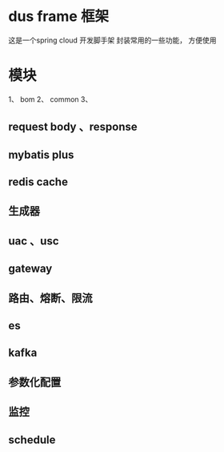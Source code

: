 # dus frame 框架 
这是一个spring cloud 开发脚手架 
封装常用的一些功能， 方便使用 

# 模块 
1、 bom 
2、 common 
3、 

## request body 、response  
## mybatis plus 
## redis cache 
## 生成器 
## uac 、usc 
## gateway 
## 路由、熔断、限流 
## es 
## kafka 
## 参数化配置 
## 监控 
## schedule
